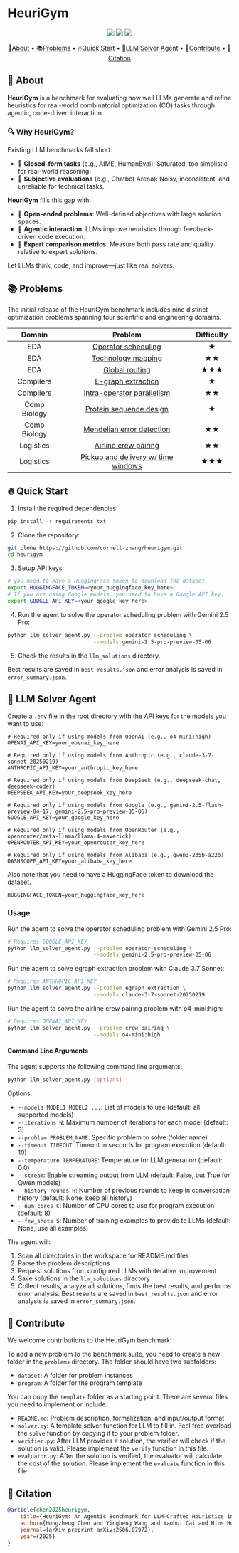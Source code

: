 # HeuriGym

<p align="center">
    <a href="https://cornell-zhang.github.io/heurigym/"><img src="https://img.shields.io/badge/%F0%9F%8F%86-leaderboard-8A2BE2"></a>
    <a href="https://arxiv.org/abs/2506.07972"><img src="http://img.shields.io/badge/cs.LG-arXiv%3A2506.07972-B31B1B.svg?logo=arxiv&logoColor=red"></a>
    <a href="https://huggingface.co/datasets/heurigen/heurigen-data"><img src="https://img.shields.io/badge/🤗%20Hugging%20Face-heurigym-%23ff8811.svg"></a>
</p>

<p align="center">
    <a href="#-about">📙About</a> •
    <a href="#-problems">📚Problems</a> •
    <a href="#-quick-start">🔥Quick Start</a> •
    <a href="#-llm-solver-agent">🚀LLM Solver Agent</a> •
    <a href="#-contribute">🤝Contribute</a> •
    <a href="#-citation">📜Citation</a>
</p>

## 📘 About

**HeuriGym** is a benchmark for evaluating how well LLMs generate and refine heuristics for real-world combinatorial optimization (CO) tasks through agentic, code-driven interaction.

### 🔍 Why HeuriGym?

Existing LLM benchmarks fall short:

- 🎯 **Closed-form tasks** (e.g., AIME, HumanEval): Saturated, too simplistic for real-world reasoning.
- 🤖 **Subjective evaluations** (e.g., Chatbot Arena): Noisy, inconsistent, and unreliable for technical tasks.


**HeuriGym** fills this gap with:

- 🧩 **Open-ended problems**: Well-defined objectives with large solution spaces.  
- 🤖 **Agentic interaction**: LLMs improve heuristics through feedback-driven code execution.  
- 📏 **Expert comparison metrics**: Measure both pass rate and quality relative to expert solutions.


Let LLMs think, code, and improve—just like real solvers.


## 📚 Problems

The initial release of the HeuriGym benchmark includes nine distinct optimization problems spanning four scientific and engineering domains. 


| Domain | Problem | Difficulty |
| :--: | :--: | :--: |
| EDA | [Operator scheduling](operator_scheduling) | ★ |
| EDA | [Technology mapping](technology_mapping) | ★★ |
| EDA | [Global routing](global_routing) | ★★★ |
| Compilers | [E-graph extraction](egraph_extraction) | ★ |
| Compilers | [Intra-operator parallelism](intra_op_parallel) | ★★ |
| Comp Biology | [Protein sequence design](protein_sequence_design) | ★ |
| Comp Biology | [Mendelian error detection](pedigree) | ★★ |
| Logistics | [Airline crew pairing](crew_pairing) | ★★ |
| Logistics | [Pickup and delivery w/ time windows](pickup_delivery_time_windows) | ★★★ |


## 🔥 Quick Start

1. Install the required dependencies:
```bash
pip install -r requirements.txt
```

2. Clone the repository:
```bash
git clone https://github.com/cornell-zhang/heurigym.git
cd heurigym
```

3. Setup API keys:

```bash
# you need to have a HuggingFace token to download the dataset.
export HUGGINGFACE_TOKEN=<your_huggingface_key_here>
# If you are using Google models, you need to have a Google API key. 
export GOOGLE_API_KEY=<your_google_key_here>
```

4. Run the agent to solve the operator scheduling problem with Gemini 2.5 Pro: 
```bash
python llm_solver_agent.py --problem operator_scheduling \
                           --models gemini-2.5-pro-preview-05-06
```

5. Check the results in the `llm_solutions` directory.

Best results are saved in `best_results.json` and error analysis is saved in `error_summary.json`.



## 🚀 LLM Solver Agent

Create a `.env` file in the root directory with the API keys for the models you want to use:
```
# Required only if using models from OpenAI (e.g., o4-mini:high)
OPENAI_API_KEY=your_openai_key_here

# Required only if using models from Anthropic (e.g., claude-3-7-sonnet-20250219)
ANTHROPIC_API_KEY=your_anthropic_key_here

# Required only if using models from DeepSeek (e.g., deepseek-chat, deepseek-coder)
DEEPSEEK_API_KEY=your_deepseek_key_here

# Required only if using models from Google (e.g., gemini-2.5-flash-preview-04-17, gemini-2.5-pro-preview-05-06)
GOOGLE_API_KEY=your_google_key_here

# Required only if using models from OpenRouter (e.g., openrouter/meta-llama/llama-4-maverick)
OPENROUTER_API_KEY=your_openrouter_key_here

# Required only if using models from Alibaba (e.g., qwen3-235b-a22b)
DASHSCOPE_API_KEY=your_alibaba_key_here
```

Also note that you need to have a HuggingFace token to download the dataset.
```
HUGGINGFACE_TOKEN=your_huggingface_key_here
```

### Usage

Run the agent to solve the operator scheduling problem with Gemini 2.5 Pro: 
```bash
# Requires GOOGLE_API_KEY
python llm_solver_agent.py --problem operator_scheduling \
                           --models gemini-2.5-pro-preview-05-06
```

Run the agent to solve egraph extraction problem with Claude 3.7 Sonnet:
```bash
# Requires ANTHROPIC_API_KEY
python llm_solver_agent.py --problem egraph_extraction \
                           --models claude-3-7-sonnet-20250219
```

Run the agent to solve the airline crew pairing problem with o4-mini:high:
```bash
# Requires OPENAI_API_KEY
python llm_solver_agent.py --problem crew_pairing \
                           --models o4-mini:high
```


#### Command Line Arguments

The agent supports the following command line arguments:

```bash
python llm_solver_agent.py [options]
```

Options:
- `--models MODEL1 MODEL2 ...`: List of models to use (default: all supported models)
- `--iterations N`: Maximum number of iterations for each model (default: 3)
- `--problem PROBLEM_NAME`: Specific problem to solve (folder name)
- `--timeout TIMEOUT`: Timeout in seconds for program execution (default: 10)
- `--temperature TEMPERATURE`: Temperature for LLM generation (default: 0.0)
- `--stream`: Enable streaming output from LLM (default: False, but True for Qwen models)
- `--history_rounds H`: Number of previous rounds to keep in conversation history (default: None, keep all history)
- `--num_cores C`: Number of CPU cores to use for program execution (default: 8)
- `--few_shots S`: Number of training examples to provide to LLMs (default: None, use all examples)



The agent will:
1. Scan all directories in the workspace for README.md files
2. Parse the problem descriptions
3. Request solutions from configured LLMs with iterative improvement
4. Save solutions in the `llm_solutions` directory
5. Collect results, analyze all solutions, finds the best results, and performs error analysis. Best results are saved in `best_results.json` and error analysis is saved in `error_summary.json`.






## 🤝 Contribute
We welcome contributions to the HeuriGym benchmark! 

To add a new problem to the benchmark suite, you need to create a new folder in the `problems` directory.
The folder should have two subfolders:
* `dataset`: A folder for problem instances
* `program`: A folder for the program template

You can copy the `template` folder as a starting point. There are several files you need to implement or include:
* `README.md`: Problem description, formalization, and input/output format
* `solver.py`: A template solver function for LLM to fill in. Feel free overload the `solve` function by copying it to your problem folder.
* `verifier.py`: After LLM provides a solution, the verifier will check if the solution is valid. Please implement the `verify` function in this file.
* `evaluator.py`: After the solution is verified, the evaluator will calculate the cost of the solution. Please implement the `evaluate` function in this file.





## 📜 Citation
```bibtex
@article{chen2025heurigym,
    title={HeuriGym: An Agentic Benchmark for LLM-Crafted Heuristics in Combinatorial Optimization}, 
    author={Hongzheng Chen and Yingheng Wang and Yaohui Cai and Hins Hu and Jiajie Li and Shirley Huang and Chenhui Deng and Rongjian Liang and Shufeng Kong and Haoxing Ren and Samitha Samaranayake and Carla P. Gomes and Zhiru Zhang},
    journal={arXiv preprint arXiv:2506.07972},
    year={2025}
}
```


